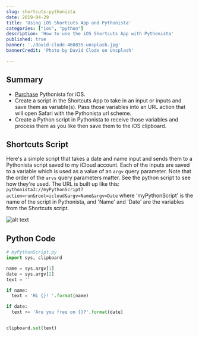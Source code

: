 ```yaml
---
slug: shortcuts-pythonista
date: 2019-04-29
title: 'Using iOS Shortcuts App and Pythonista'
categories: ["ios", "python"]
description: 'How to use the iOS Shortcuts App with Pythonista'
published: true
banner: './david-clode-460835-unsplash.jpg'
bannerCredit: 'Photo by David Clode on Unsplash'

---
```


## Summary

- <a href="https://omz-software.com/pythonista/" target="_blank">Purchase</a> Pythonista for iOS.
- Create a script in the Shortcuts App to take in an input or inputs and save them as variable(s). Pass those variables into an URL action that will open Safari with the Pythonista url scheme.
- Create a Python script in Pythonista to receive those variables and process them as you like then save them to the iOS clipboard.

## Shortcuts Script

Here's a simple script that takes a date and name input and sends them to a Pythonista script saved to my iCloud account. Each of the inputs are saved to a variable which is used as a value of an `argv` query parameter. Note that the order of the `arvs` query parameters matter. See the python script to see how they're used. The URL is built up like this: `pythonista3://myPythonScript?action=run&root=icloud&argv=Name&argv=Date` where 'myPythonScript' is the name of the script in Pythonista, and 'Name' and 'Date' are the variables from the Shortcuts script.

![alt text](/shortcuts.jpg "Shortcut screenshot")


## Python Code

```python
# myPythonScript.py
import sys, clipboard

name = sys.argv[1]
date = sys.argv[2]
text = ''

if name:
  text = 'Hi {}! '.format(name)

if date:
  text += 'Are you free on {}?'.format(date)


clipboard.set(text)
```
